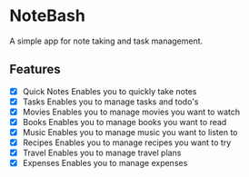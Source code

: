# NoteBash

A simple app for note taking and task management.

## Features

- [x] Quick Notes
      Enables you to quickly take notes
- [x] Tasks
      Enables you to manage tasks and todo's
- [x] Movies
      Enables you to manage movies you want to watch
- [x] Books
      Enables you to manage books you want to read
- [x] Music
      Enables you to manage music you want to listen to
- [x] Recipes
      Enables you to manage recipes you want to try
- [x] Travel
      Enables you to manage travel plans
- [x] Expenses
      Enables you to manage expenses
